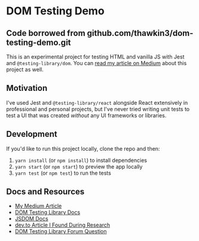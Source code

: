 # DOM Testing Demo
## Code borrowed from github.com/thawkin3/dom-testing-demo.git

This is an experimental project for testing HTML and vanilla JS with Jest and `@testing-library/dom`. You can [read my article on Medium](https://levelup.gitconnected.com/how-to-unit-test-html-and-vanilla-javascript-without-a-ui-framework-c4c89c9f5e56?source=friends_link&sk=15836e19406fd422a13411e3ef497c0d) about this project as well.

## Motivation

I've used Jest and `@testing-library/react` alongside React extensively in professional and personal projects, but I've never tried writing unit tests to test a UI that was created *without* any UI frameworks or libraries.

## Development

If you'd like to run this project locally, clone the repo and then:

1. `yarn install` (or `npm install`) to install dependencies
2. `yarn start` (or `npm start`) to preview the app locally
3. `yarn test` (or `npm test`) to run the tests

## Docs and Resources

- [My Medium Article](https://levelup.gitconnected.com/how-to-unit-test-html-and-vanilla-javascript-without-a-ui-framework-c4c89c9f5e56?source=friends_link&sk=15836e19406fd422a13411e3ef497c0d)
- [DOM Testing Library Docs](https://testing-library.com/docs/dom-testing-library/intro)
- [JSDOM Docs](https://github.com/jsdom/jsdom#executing-scripts)
- [dev.to Article I Found During Research](https://dev.to/snowleo208/things-i-learned-after-writing-tests-for-js-and-html-page-4lja)
- [DOM Testing Library Forum Question](https://spectrum.chat/testing-library/help-dom/test-plain-html-vanilla-js~9f56a169-ea3f-481b-b1cc-dd9fc70dbeaf)
